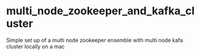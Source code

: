 # multi_node_zookeeper_and_kafka_cluster
Simple set up of a multi node zookeeper ensemble with multi node kafa cluster locally on a mac
